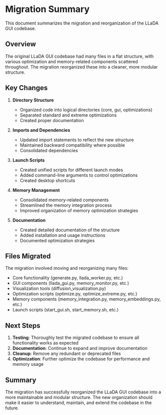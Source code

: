 # Migration Summary

This document summarizes the migration and reorganization of the LLaDA GUI codebase.

## Overview

The original LLaDA GUI codebase had many files in a flat structure, with various optimization and memory-related components scattered throughout. The migration reorganized these into a cleaner, more modular structure.

## Key Changes

1. **Directory Structure**
   - Organized code into logical directories (core, gui, optimizations)
   - Separated standard and extreme optimizations
   - Created proper documentation

2. **Imports and Dependencies**
   - Updated import statements to reflect the new structure
   - Maintained backward compatibility where possible
   - Consolidated dependencies

3. **Launch Scripts**
   - Created unified scripts for different launch modes
   - Added command-line arguments to control optimizations
   - Created desktop shortcuts

4. **Memory Management**
   - Consolidated memory-related components
   - Streamlined the memory integration process
   - Improved organization of memory optimization strategies

5. **Documentation**
   - Created detailed documentation of the structure
   - Added installation and usage instructions
   - Documented optimization strategies

## Files Migrated

The migration involved moving and reorganizing many files:

- Core functionality (generate.py, llada_worker.py, etc.)
- GUI components (llada_gui.py, memory_monitor.py, etc.)
- Visualization tools (diffusion_visualization.py)
- Optimization scripts (optimize.py, optimize_extreme.py, etc.)
- Memory components (memory_integration.py, memory_embeddings.py, etc.)
- Launch scripts (start_gui.sh, start_memory.sh, etc.)

## Next Steps

1. **Testing**: Thoroughly test the migrated codebase to ensure all functionality works as expected
2. **Documentation**: Continue to expand and improve documentation
3. **Cleanup**: Remove any redundant or deprecated files
4. **Optimization**: Further optimize the codebase for performance and memory usage

## Summary

The migration has successfully reorganized the LLaDA GUI codebase into a more maintainable and modular structure. The new organization should make it easier to understand, maintain, and extend the codebase in the future.
